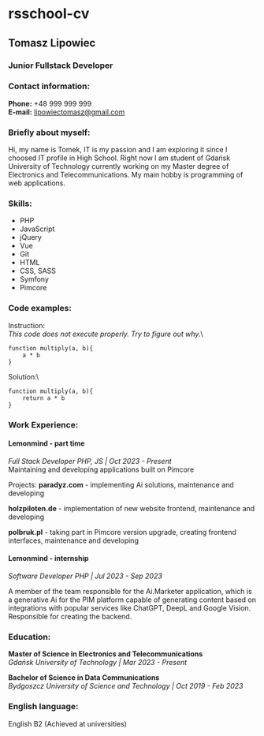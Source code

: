 # rsschool-cv

## Tomasz Lipowiec

### Junior Fullstack Developer

### Contact information:

**Phone:** +48 999 999 999 \
**E-mail:** lipowiectomasz@gmail.com

### Briefly about myself:

Hi, my name is Tomek,
IT is my passion and I am exploring it since
I choosed IT profile in High School.
Right now I am student of Gdańsk University
of Technology currently working on my
Master degree of Electronics
and Telecommunications.
My main hobby is programming
of web applications.

### Skills:

- PHP
- JavaScript
- jQuery
- Vue
- Git
- HTML
- CSS, SASS
- Symfony
- Pimcore

### Code examples:

Instruction:\
*This code does not execute properly. Try to figure out why.*\
```
function multiply(a, b){
    a * b
}
```

Solution:\
```
function multiply(a, b){
    return a * b
}
```

### Work Experience:

#### Lemonmind - part time
*Full Stack Developer PHP, JS | Oct 2023 - Present*\
Maintaining and developing applications built on Pimcore

Projects:
**paradyz.com** - implementing Ai solutions, maintenance and developing

**holzpiloten.de** - implementation of new website frontend, maintenance and developing

**polbruk.pl** - taking part in Pimcore version upgrade, creating frontend interfaces, maintenance and
developing

#### Lemonmind - internship
*Software Developer PHP | Jul 2023 - Sep 2023*

A member of the team responsible for the Ai.Marketer
application, which is a generative Ai for the PIM platform
capable of generating content based on integrations with
popular services like ChatGPT, DeepL and Google Vision.
Responsible for creating the backend.

### Education:

**Master of Science in Electronics and
Telecommunications**\
*Gdańsk University of Technology | Mar 2023 - Present*

**Bachelor of Science in Data Communications**\
*Bydgoszcz University of Science and Technology | Oct 2019 -
Feb 2023*

### English language:

English B2 (Achieved at universities)

